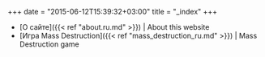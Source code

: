 +++
date = "2015-06-12T15:39:32+03:00"
title = "_index"
+++

* [О сайте]({{< ref "about.ru.md" >}}) | About this website
* [Игра Mass Destruction]({{< ref "mass_destruction_ru.md" >}}) | Mass Destruction game
